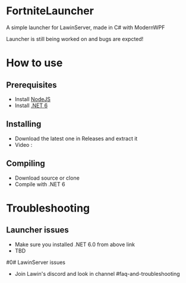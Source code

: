 # FortniteLauncher
A simple launcher for LawinServer, made in C# with ModernWPF

Launcher is still being worked on and bugs are expcted!

# How to use
## Prerequisites
- Install [NodeJS](https://nodejs.org/en/download/)
- Install [.NET 6]([https://nodejs.org/en/download/](https://dotnet.microsoft.com/en-us/download/dotnet/6.0))
## Installing
- Download the latest one in Releases and extract it
- Video :

## Compiling
- Download source or clone
- Compile with .NET 6

# Troubleshooting
## Launcher issues
- Make sure you installed .NET 6.0 from above link
- TBD

#0# LawinServer issues
- Join Lawin's discord and look in channel #faq-and-troubleshooting
